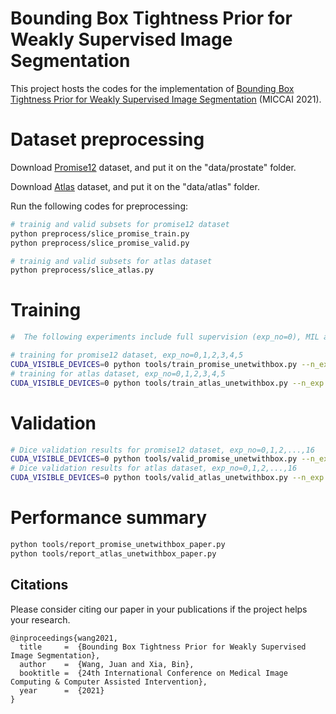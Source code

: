 # Bounding Box Tightness Prior for Weakly Supervised Image Segmentation

This project hosts the codes for the implementation of [Bounding Box Tightness Prior for Weakly Supervised Image Segmentation]() (MICCAI 2021).



# Dataset preprocessing

Download [Promise12](https://promise12.grand-challenge.org/) dataset, and put it on the "data/prostate" folder.

Download [Atlas](http://fcon_1000.projects.nitrc.org/indi/retro/atlas.html) dataset, and put it on the "data/atlas" folder.

Run the following codes for preprocessing:

```bash
# trainig and valid subsets for promise12 dataset
python preprocess/slice_promise_train.py
python preprocess/slice_promise_valid.py

# trainig and valid subsets for atlas dataset
python preprocess/slice_atlas.py
```

# Training

```bash
#  The following experiments include full supervision (exp_no=0), MIL ablation study (exp_no=1), smooth maximum approximation ablation study (exp_no=2,3), and main experiments (exp_no=4,5)

# training for promise12 dataset, exp_no=0,1,2,3,4,5
CUDA_VISIBLE_DEVICES=0 python tools/train_promise_unetwithbox.py --n_exp exp_no
# training for atlas dataset, exp_no=0,1,2,3,4,5
CUDA_VISIBLE_DEVICES=0 python tools/train_atlas_unetwithbox.py --n_exp exp_no
```

# Validation

```bash
# Dice validation results for promise12 dataset, exp_no=0,1,2,...,16
CUDA_VISIBLE_DEVICES=0 python tools/valid_promise_unetwithbox.py --n_exp exp_no
# Dice validation results for atlas dataset, exp_no=0,1,2,...,16
CUDA_VISIBLE_DEVICES=0 python tools/valid_atlas_unetwithbox.py --n_exp exp_no
```

# Performance summary

```bash
python tools/report_promise_unetwithbox_paper.py
python tools/report_atlas_unetwithbox_paper.py
```

## Citations

Please consider citing our paper in your publications if the project helps your research.

```
@inproceedings{wang2021,
  title     =  {Bounding Box Tightness Prior for Weakly Supervised Image Segmentation},
  author    =  {Wang, Juan and Xia, Bin},
  booktitle =  {24th International Conference on Medical Image Computing & Computer Assisted Intervention},
  year      =  {2021}
}
```



